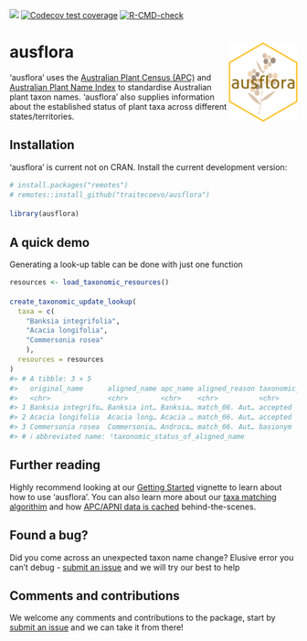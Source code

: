 
<!-- README.md is generated from README.Rmd. Please edit that file -->
<!-- badges: start -->

[![](https://img.shields.io/badge/lifecycle-experimental-orange.svg)](https://lifecycle.r-lib.org/articles/stages.html#experimental)
[![Codecov test
coverage](https://codecov.io/gh/traitecoevo/ausflora/branch/master/graph/badge.svg)](https://app.codecov.io/gh/traitecoevo/ausflora?branch=master)
[![R-CMD-check](https://github.com/traitecoevo/ausflora/actions/workflows/R-CMD-check.yaml/badge.svg)](https://github.com/traitecoevo/ausflora/actions/workflows/R-CMD-check.yaml)
<!-- badges: end -->

# ausflora <img src="man/figures/ausflora_hex2.png" align="right" width="120"/>

‘ausflora’ uses the [Australian Plant Census
(APC)](https://biodiversity.org.au/nsl/services/search/taxonomy) and
[Australian Plant Name
Index](https://biodiversity.org.au/nsl/services/search/names) to
standardise Australian plant taxon names. ‘ausflora’ also supplies
information about the established status of plant taxa across different
states/territories.

## Installation

‘ausflora’ is current not on CRAN. Install the current development
version:

``` r
# install.packages("remotes")
# remotes::install_github("traitecoevo/ausflora")

library(ausflora)
```

## A quick demo

Generating a look-up table can be done with just one function

``` r
resources <- load_taxonomic_resources()

create_taxonomic_update_lookup( 
  taxa = c(
    "Banksia integrifolia",
    "Acacia longifolia",
    "Commersonia rosea"
    ),
  resources = resources
)
#> # A tibble: 3 × 5
#>   original_name      aligned_name apc_name aligned_reason taxonomic_status_of_…¹
#>   <chr>              <chr>        <chr>    <chr>          <chr>                 
#> 1 Banksia integrifo… Banksia int… Banksia… match_06. Aut… accepted              
#> 2 Acacia longifolia  Acacia long… Acacia … match_06. Aut… accepted              
#> 3 Commersonia rosea  Commersonia… Androca… match_06. Aut… basionym              
#> # ℹ abbreviated name: ¹​taxonomic_status_of_aligned_name
```

## Further reading

Highly recommend looking at our [Getting Started]() vignette to learn
about how to use ‘ausflora’. You can also learn more about our [taxa
matching algorithim]() and how [APC/APNI data is cached]()
behind-the-scenes.

## Found a bug?

Did you come across an unexpected taxon name change? Elusive error you
can’t debug - [submit an
issue](https://github.com/traitecoevo/ausflora/issues) and we will try
our best to help

## Comments and contributions

We welcome any comments and contributions to the package, start by
[submit an issue](https://github.com/traitecoevo/ausflora/issues) and we
can take it from there!
